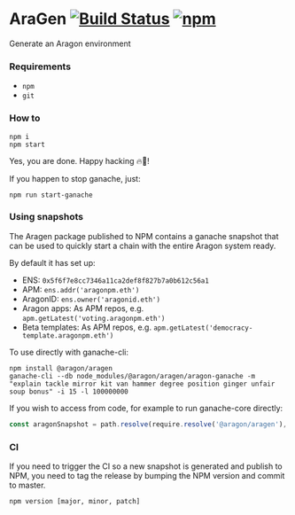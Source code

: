 # AraGen [![Build Status](https://travis-ci.org/aragon/aragen.svg?branch=master)](https://travis-ci.org/aragon/aragen) [![npm](https://img.shields.io/npm/v/@aragon/aragen.svg?style=for-the-badge)](https://www.npmjs.com/package/@aragon/aragen)

Generate an Aragon environment

### Requirements
- `npm`
- `git`

### How to
```
npm i
npm start
```

Yes, you are done. Happy hacking 🔥🦅!

If you happen to stop ganache, just: 

```
npm run start-ganache
```

### Using snapshots

The Aragen package published to NPM contains a ganache snapshot that can be used to quickly start a chain with the entire Aragon system ready.

By default it has set up:

- ENS: `0x5f6f7e8cc7346a11ca2def8f827b7a0b612c56a1`
- APM: `ens.addr('aragonpm.eth')`
- AragonID: `ens.owner('aragonid.eth')`
- Aragon apps: As APM repos, e.g. `apm.getLatest('voting.aragonpm.eth')`
- Beta templates: As APM repos, e.g. `apm.getLatest('democracy-template.aragonpm.eth')`

To use directly with ganache-cli:

```
npm install @aragon/aragen
ganache-cli --db node_modules/@aragon/aragen/aragon-ganache -m "explain tackle mirror kit van hammer degree position ginger unfair soup bonus" -i 15 -l 100000000
```

If you wish to access from code, for example to run ganache-core directly:

```js
const aragonSnapshot = path.resolve(require.resolve('@aragon/aragen'), '../aragon-ganache')
```

### CI

If you need to trigger the CI so a new snapshot is generated and publish to NPM, you need to tag the release by bumping the NPM version and commit to master.

```
npm version [major, minor, patch]
```
